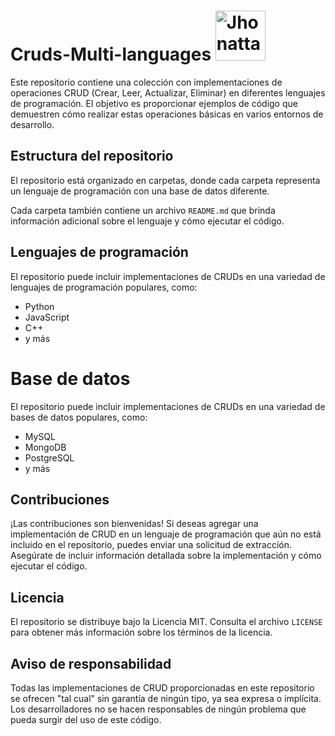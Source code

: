 # Cruds-Multi-languages <a href="mailto:florezj328@gmail.com"> <img src="https://img.shields.io/badge/Gmail-red?style=for-the-badge&logo=gmail&logoColor=white" width="80px" alt="Jhonattan Florez"/> </a>

Este repositorio contiene una colección con implementaciones de operaciones CRUD (Crear, Leer, Actualizar, Eliminar) en diferentes lenguajes de programación. El objetivo es proporcionar ejemplos de código que demuestren cómo realizar estas operaciones básicas en varios entornos de desarrollo.

## Estructura del repositorio

El repositorio está organizado en carpetas, donde cada carpeta representa un lenguaje de programación con una base de datos diferente.

Cada carpeta también contiene un archivo `README.md` que brinda información adicional sobre el lenguaje y cómo ejecutar el código.

## Lenguajes de programación

El repositorio puede incluir implementaciones de CRUDs en una variedad de lenguajes de programación populares, como:

- Python
- JavaScript
- C++
- y más

# Base de datos

El repositorio puede incluir implementaciones de CRUDs en una variedad de bases de datos populares, como:

- MySQL
- MongoDB
- PostgreSQL
- y más

## Contribuciones

¡Las contribuciones son bienvenidas! Si deseas agregar una implementación de CRUD en un lenguaje de programación que aún no está incluido en el repositorio, puedes enviar una solicitud de extracción. Asegúrate de incluir información detallada sobre la implementación y cómo ejecutar el código.

## Licencia

El repositorio se distribuye bajo la Licencia MIT. Consulta el archivo `LICENSE` para obtener más información sobre los términos de la licencia.

## Aviso de responsabilidad

Todas las implementaciones de CRUD proporcionadas en este repositorio se ofrecen "tal cual" sin garantía de ningún tipo, ya sea expresa o implícita. Los desarrolladores no se hacen responsables de ningún problema que pueda surgir del uso de este código.
